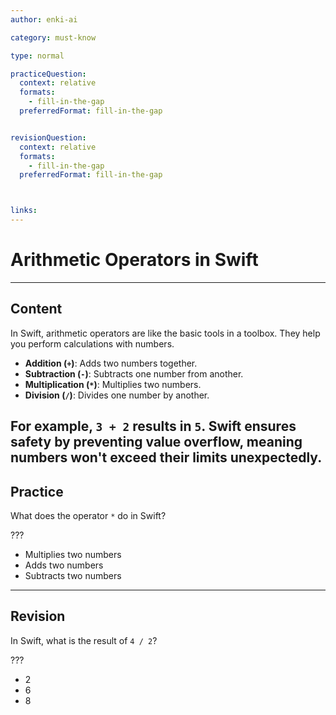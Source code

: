 ```yaml
---
author: enki-ai

category: must-know

type: normal

practiceQuestion:
  context: relative
  formats:
    - fill-in-the-gap
  preferredFormat: fill-in-the-gap


revisionQuestion:
  context: relative
  formats:
    - fill-in-the-gap
  preferredFormat: fill-in-the-gap



links:
---
```


# Arithmetic Operators in Swift

---
## Content

In Swift, arithmetic operators are like the basic tools in a toolbox. They help you perform calculations with numbers.

- **Addition (`+`)**: Adds two numbers together.
- **Subtraction (`-`)**: Subtracts one number from another.
- **Multiplication (`*`)**: Multiplies two numbers.
- **Division (`/`)**: Divides one number by another.

For example, `3 + 2` results in `5`. Swift ensures safety by preventing value overflow, meaning numbers won't exceed their limits unexpectedly.
---
## Practice

What does the operator `*` do in Swift?

???

- Multiplies two numbers
- Adds two numbers
- Subtracts two numbers

---
## Revision

In Swift, what is the result of `4 / 2`?

???

- 2
- 6
- 8
